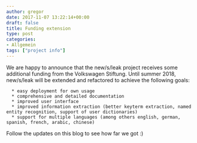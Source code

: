 ```yaml
---
author: gregor
date: 2017-11-07 13:22:14+00:00
draft: false
title: Funding extension
type: post
categories:
- Allgemein
tags: ["project info"]
---
```


We are happy to announce that the new/s/leak project receives some additional funding from the Volkswagen Stiftung. Until summer 2018, new/s/leak will be extended and refactored to achieve the following goals:



 	  * easy deployment for own usage
 	  * comprehensive and detailed documentation
 	  * improved user interface
 	  * improved information extraction (better keyterm extraction, named entity recognition, support of user dictionaries)
 	  * support for multiple languages (among others english, german, spanish, french, arabic, chinese)

Follow the updates on this blog to see how far we got :)
